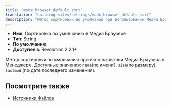 ```yaml
---
title: "modx_browser_default_sort"
translation: "building-sites/settings/modx_browser_default_sort"
description: "Метод сортировки по умолчанию при использовании Медиа Браузера в Менеджере"
---
```


-   **Имя**: Сортировка по умолчанию в Медиа Браузере     
-   **Тип**: String  
-   **По умолчанию**:   
-   **Доступен в**: Revolution 2.2.1+

Метод сортировки по умолчанию при использовании Медиа Браузера в Менеджере. Доступные значения: `name`(по имени), `size`(по размеру), `lastmod` (по дате последнего изменения). 


## Посмотрите также

-   [Источники Файлов](building-sites/media-sources)